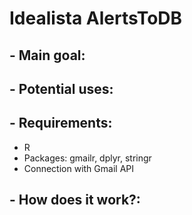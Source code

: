 # Idealista AlertsToDB

## - Main goal:

## - Potential uses:

## - Requirements:
- R
- Packages: gmailr, dplyr, stringr
- Connection with Gmail API

## - How does it work?:
